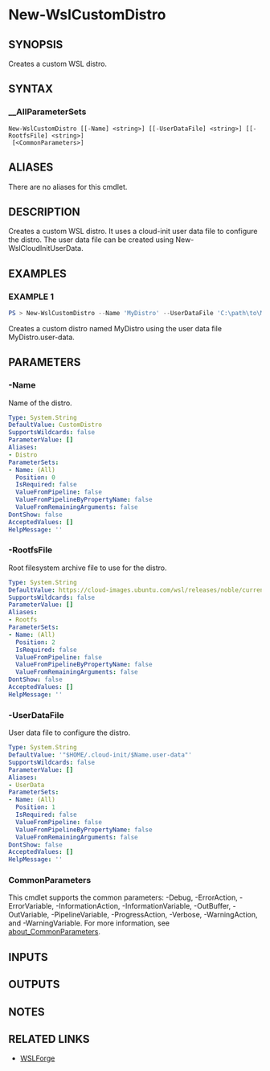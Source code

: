 # New-WslCustomDistro

## SYNOPSIS

Creates a custom WSL distro.

## SYNTAX

### __AllParameterSets

```text
New-WslCustomDistro [[-Name] <string>] [[-UserDataFile] <string>] [[-RootfsFile] <string>]
 [<CommonParameters>]
```

## ALIASES

There are no aliases for this cmdlet.

## DESCRIPTION

Creates a custom WSL distro.
It uses a cloud-init user data file to configure the distro.
The user data file can be created using New-WslCloudInitUserData.

## EXAMPLES

### EXAMPLE 1

```powershell
PS > New-WslCustomDistro --Name 'MyDistro' --UserDataFile 'C:\path\to\MyDistro.user-data'
```

Creates a custom distro named MyDistro using the user data file MyDistro.user-data.

## PARAMETERS

### -Name

Name of the distro.

```yaml
Type: System.String
DefaultValue: CustomDistro
SupportsWildcards: false
ParameterValue: []
Aliases:
- Distro
ParameterSets:
- Name: (All)
  Position: 0
  IsRequired: false
  ValueFromPipeline: false
  ValueFromPipelineByPropertyName: false
  ValueFromRemainingArguments: false
DontShow: false
AcceptedValues: []
HelpMessage: ''
```

### -RootfsFile

Root filesystem archive file to use for the distro.

```yaml
Type: System.String
DefaultValue: https://cloud-images.ubuntu.com/wsl/releases/noble/current/ubuntu-noble-wsl-amd64-wsl.rootfs.tar.gz
SupportsWildcards: false
ParameterValue: []
Aliases:
- Rootfs
ParameterSets:
- Name: (All)
  Position: 2
  IsRequired: false
  ValueFromPipeline: false
  ValueFromPipelineByPropertyName: false
  ValueFromRemainingArguments: false
DontShow: false
AcceptedValues: []
HelpMessage: ''
```

### -UserDataFile

User data file to configure the distro.

```yaml
Type: System.String
DefaultValue: '"$HOME/.cloud-init/$Name.user-data"'
SupportsWildcards: false
ParameterValue: []
Aliases:
- UserData
ParameterSets:
- Name: (All)
  Position: 1
  IsRequired: false
  ValueFromPipeline: false
  ValueFromPipelineByPropertyName: false
  ValueFromRemainingArguments: false
DontShow: false
AcceptedValues: []
HelpMessage: ''
```

### CommonParameters

This cmdlet supports the common parameters: -Debug, -ErrorAction, -ErrorVariable,
-InformationAction, -InformationVariable, -OutBuffer, -OutVariable, -PipelineVariable,
-ProgressAction, -Verbose, -WarningAction, and -WarningVariable. For more information, see
[about_CommonParameters](https://go.microsoft.com/fwlink/?LinkID=113216).

## INPUTS

## OUTPUTS

## NOTES

## RELATED LINKS

- [WSLForge](WSLForge.md)
